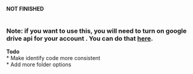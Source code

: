<b>NOT FINISHED</b><br><br>
<h3>Note: if you want to use this, you will need to turn on google drive api for your account . You can do that <a href="https://developers.google.com/drive/api/v3/quickstart/python">here</a>.<br></h3>
<b>Todo</b><br>
	* Make identify code more consistent<br>
	* Add more folder options
